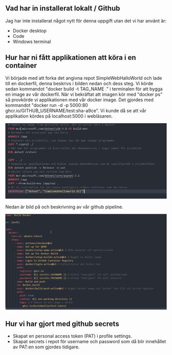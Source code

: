 ## Vad har in installerat lokalt / Github
Jag har inte installerat något nytt för denna uppgift utan det vi har använt är:
- Docker desktop
- Code
- Windows terminal

## Hur har ni fått applikationen att köra i en container
Vi började med att forka det angivna repot SimpleWebHalloWorld och lade till en dockerfil,
denna beskrivs i bilden nedan och dess steg.
Vi körde sedan kommandot "docker build -t TAG_NAME ." i terminalen för att bygga en image av vår dockerfil.
När vi bekräftat att imagen kör med "docker ps" så provkörde vi applikationen med vår docker image.
Det gjordes med kommandot "docker run -d -p 5000:80 ghcr.io/GITHUB_USERNAME/test:sha-a9ce".
Vi kunde då se att vår applikation kördes på localhost:5000 i webläsaren.

![image](/images/Dockerfile.png)

Nedan är bild på och beskrivning av vår github pipeline.

![image](/images/Actions.png)


## Hur vi har gjort med github secrets
- Skapat en personal access token (PAT) i profile settings.
- Skapat secrets i repot för username och password som då blir innehållet av PAT:en som gjordes tidigare.


